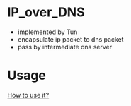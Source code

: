 # IP_over_DNS
+ implemented by Tun
+ encapsulate ip packet to dns packet
+ pass by intermediate dns server
# Usage
[How to use it?](Usage.pdf)
